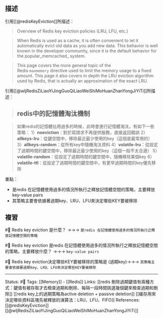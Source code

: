 
## 描述

引用[[@redisKeyEviction]]所描述：
> Overview of Redis key eviction policies (LRU, LFU, etc.)

> When Redis is used as a cache, it is often convenient to let it automatically evict old data as you add new data. This behavior is well known in the developer community, since it is the default behavior for the popular_memcached_ system.

> This page covers the more general topic of the Redis `maxmemory` directive used to limit the memory usage to a fixed amount. This page it also covers in depth the LRU eviction algorithm used by Redis, that is actually an approximation of the exact LRU.

引用[[@wljRedisZiLiaoYiJingGuoQiLiaoWeiShiMoHuanZhanYongJiYiTi]]所描述：
> ## redis中的記憶體淘汰機制

> 如果redis的記憶體佔用過多的時候，此時會進行記憶體淘汰，有如下一些策略：
> 1）**noeviction**：對於寫請求不再提供服務，直接返回錯誤
> 2）**allkeys-lru**：從鍵空間中，移除最近最少使用的key（這個是最常用的）
> 3）**allkeys-random**：從所有key中隨機淘汰資料
> 4）**volatile-lru**：從設定了過期時間的鍵空間中，移除最近最少使用的key（這個一般不太合適）
> 5）**volatile-random**：從設定了過期時間的鍵空間中，隨機移除某個key
> 6）**volatile-ttl**：從設定了過期時間的鍵空間中，有更早過期時間的key優先移除

重點：
- 是redis 在記憶體使用過多的情況所執行之釋放記憶體空間的策略，主要釋放key-value pairs
- 其策略主要會依據著過期key、LRU、LFU來決定哪些KEY要被移除




## 複習
#🧠 Redis key eviction 是什麼？  ->->-> `是redis 在記憶體使用過多的情況所執行之釋放記憶體空間的策略`
<!--SR:!2024-04-02,266,250-->

#🧠 Redis key eviction 是redis 在記憶體使用過多的情況所執行之釋放記憶體空間的策略，主要釋放什麼？  ->->-> `key-value pairs`
<!--SR:!2023-09-11,145,250-->

#🧠 Redis key eviction決定哪些KEY要被移除的策略是 (過期key)->->-> `其策略主要會依據著過期key、LRU、LFU來決定哪些KEY要被移除`
<!--SR:!2024-03-18,251,250-->




---
Status: #🌱 
Tags:
[[Memory]] - [[Redis]]
Links:
[[redis 刪除過期鍵值有兩種方式：鍵值有被存取才去檢查過期和刪除、每隔一段時間挑選幾個鍵來檢查過期和刪除]]
[[redis key上的過期策略為active deletion + passive deletion]]
[[緩存用來決定哪些資料區塊先被釋放的演算法：LRU、LFU、FIFO]]
References:
[[@redisKeyEviction]]
[[@wljRedisZiLiaoYiJingGuoQiLiaoWeiShiMoHuanZhanYongJiYiTi]]